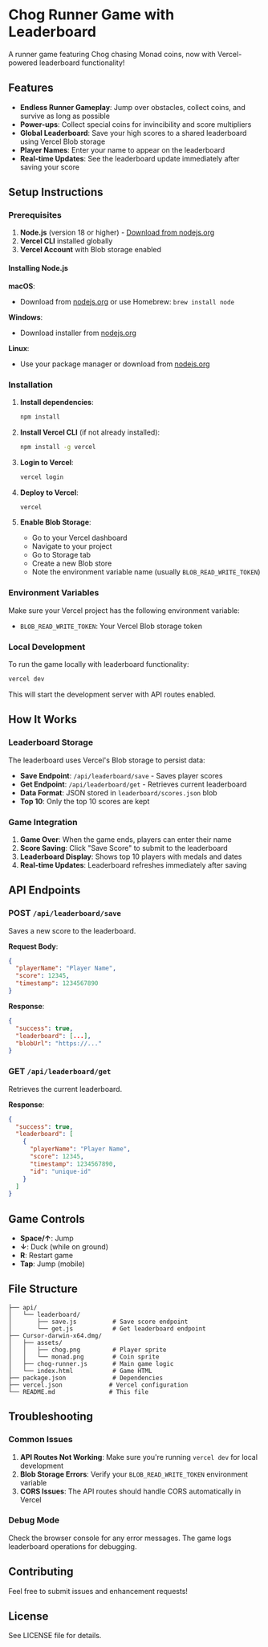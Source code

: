 # Chog Runner Game with Leaderboard

A runner game featuring Chog chasing Monad coins, now with Vercel-powered leaderboard functionality!

## Features

- **Endless Runner Gameplay**: Jump over obstacles, collect coins, and survive as long as possible
- **Power-ups**: Collect special coins for invincibility and score multipliers
- **Global Leaderboard**: Save your high scores to a shared leaderboard using Vercel Blob storage
- **Player Names**: Enter your name to appear on the leaderboard
- **Real-time Updates**: See the leaderboard update immediately after saving your score

## Setup Instructions

### Prerequisites

1. **Node.js** (version 18 or higher) - [Download from nodejs.org](https://nodejs.org/)
2. **Vercel CLI** installed globally
3. **Vercel Account** with Blob storage enabled

#### Installing Node.js

**macOS**: 
- Download from [nodejs.org](https://nodejs.org/) or use Homebrew: `brew install node`

**Windows**: 
- Download installer from [nodejs.org](https://nodejs.org/)

**Linux**: 
- Use your package manager or download from [nodejs.org](https://nodejs.org/)

### Installation

1. **Install dependencies**:
   ```bash
   npm install
   ```

2. **Install Vercel CLI** (if not already installed):
   ```bash
   npm install -g vercel
   ```

3. **Login to Vercel**:
   ```bash
   vercel login
   ```

4. **Deploy to Vercel**:
   ```bash
   vercel
   ```

5. **Enable Blob Storage**:
   - Go to your Vercel dashboard
   - Navigate to your project
   - Go to Storage tab
   - Create a new Blob store
   - Note the environment variable name (usually `BLOB_READ_WRITE_TOKEN`)

### Environment Variables

Make sure your Vercel project has the following environment variable:
- `BLOB_READ_WRITE_TOKEN`: Your Vercel Blob storage token

### Local Development

To run the game locally with leaderboard functionality:

```bash
vercel dev
```

This will start the development server with API routes enabled.

## How It Works

### Leaderboard Storage

The leaderboard uses Vercel's Blob storage to persist data:

- **Save Endpoint**: `/api/leaderboard/save` - Saves player scores
- **Get Endpoint**: `/api/leaderboard/get` - Retrieves current leaderboard
- **Data Format**: JSON stored in `leaderboard/scores.json` blob
- **Top 10**: Only the top 10 scores are kept

### Game Integration

1. **Game Over**: When the game ends, players can enter their name
2. **Score Saving**: Click "Save Score" to submit to the leaderboard
3. **Leaderboard Display**: Shows top 10 players with medals and dates
4. **Real-time Updates**: Leaderboard refreshes immediately after saving

## API Endpoints

### POST `/api/leaderboard/save`
Saves a new score to the leaderboard.

**Request Body**:
```json
{
  "playerName": "Player Name",
  "score": 12345,
  "timestamp": 1234567890
}
```

**Response**:
```json
{
  "success": true,
  "leaderboard": [...],
  "blobUrl": "https://..."
}
```

### GET `/api/leaderboard/get`
Retrieves the current leaderboard.

**Response**:
```json
{
  "success": true,
  "leaderboard": [
    {
      "playerName": "Player Name",
      "score": 12345,
      "timestamp": 1234567890,
      "id": "unique-id"
    }
  ]
}
```

## Game Controls

- **Space/↑**: Jump
- **↓**: Duck (while on ground)
- **R**: Restart game
- **Tap**: Jump (mobile)

## File Structure

```
├── api/
│   └── leaderboard/
│       ├── save.js          # Save score endpoint
│       └── get.js           # Get leaderboard endpoint
├── Cursor-darwin-x64.dmg/
│   ├── assets/
│   │   ├── chog.png         # Player sprite
│   │   └── monad.png        # Coin sprite
│   ├── chog-runner.js       # Main game logic
│   └── index.html           # Game HTML
├── package.json             # Dependencies
├── vercel.json             # Vercel configuration
└── README.md               # This file
```

## Troubleshooting

### Common Issues

1. **API Routes Not Working**: Make sure you're running `vercel dev` for local development
2. **Blob Storage Errors**: Verify your `BLOB_READ_WRITE_TOKEN` environment variable
3. **CORS Issues**: The API routes should handle CORS automatically in Vercel

### Debug Mode

Check the browser console for any error messages. The game logs leaderboard operations for debugging.

## Contributing

Feel free to submit issues and enhancement requests!

## License

See LICENSE file for details.
